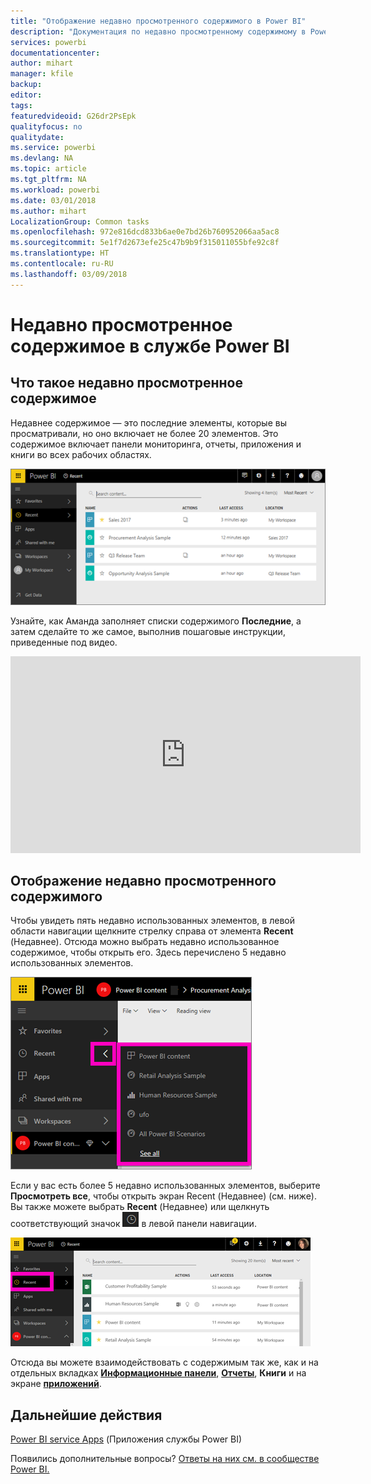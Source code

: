 ```yaml
---
title: "Отображение недавно просмотренного содержимого в Power BI"
description: "Документация по недавно просмотренному содержимому в Power BI"
services: powerbi
documentationcenter: 
author: mihart
manager: kfile
backup: 
editor: 
tags: 
featuredvideoid: G26dr2PsEpk
qualityfocus: no
qualitydate: 
ms.service: powerbi
ms.devlang: NA
ms.topic: article
ms.tgt_pltfrm: NA
ms.workload: powerbi
ms.date: 03/01/2018
ms.author: mihart
LocalizationGroup: Common tasks
ms.openlocfilehash: 972e816dcd833b6ae0e7bd26b760952066aa5ac8
ms.sourcegitcommit: 5e1f7d2673efe25c47b9b9f315011055bfe92c8f
ms.translationtype: HT
ms.contentlocale: ru-RU
ms.lasthandoff: 03/09/2018
---
```

# <a name="recent-content-in-power-bi-service"></a>**Недавно просмотренное** содержимое в службе Power BI


## <a name="what-is-recent-content"></a>Что такое недавно просмотренное содержимое
Недавнее содержимое — это последние элементы, которые вы просматривали, но оно включает не более 20 элементов.  Это содержимое включает панели мониторинга, отчеты, приложения и книги во всех рабочих областях.

![Окно недавнего содержимого](media/service-recent/power-bi-recent-screen.png)

Узнайте, как Аманда заполняет списки содержимого **Последние**, а затем сделайте то же самое, выполнив пошаговые инструкции, приведенные под видео.

<iframe width="560" height="315" src="https://www.youtube.com/embed/G26dr2PsEpk" frameborder="0" allowfullscreen></iframe>

## <a name="display-recent-content"></a>Отображение недавно просмотренного содержимого
Чтобы увидеть пять недавно использованных элементов, в левой области навигации щелкните стрелку справа от элемента **Recent** (Недавнее).  Отсюда можно выбрать недавно использованное содержимое, чтобы открыть его. Здесь перечислено 5 недавно использованных элементов.

![Всплывающий элемент недавнего содержимого](media/service-recent/power-bi-recent-flyout-new.png)

Если у вас есть более 5 недавно использованных элементов, выберите **Просмотреть все**, чтобы открыть экран Recent (Недавнее) (см. ниже). Вы также можете выбрать **Recent** (Недавнее) или щелкнуть соответствующий значок ![значок "Недавнее"](media/service-recent/power-bi-recent-icon.png) в левой панели навигации.

![отображение всего недавно просмотренного содержимого](media/service-recent/power-bi-recent-list.png)

Отсюда вы можете взаимодействовать с содержимым так же, как и на отдельных вкладках [**Информационные панели**](service-dashboards.md), [**Отчеты**](service-reports.md), **Книги** и на экране [**приложений**](service-install-use-apps.md).

## <a name="next-steps"></a>Дальнейшие действия
[Power BI service Apps](service-install-use-apps.md) (Приложения службы Power BI)

Появились дополнительные вопросы? [Ответы на них см. в сообществе Power BI.](http://community.powerbi.com/)

